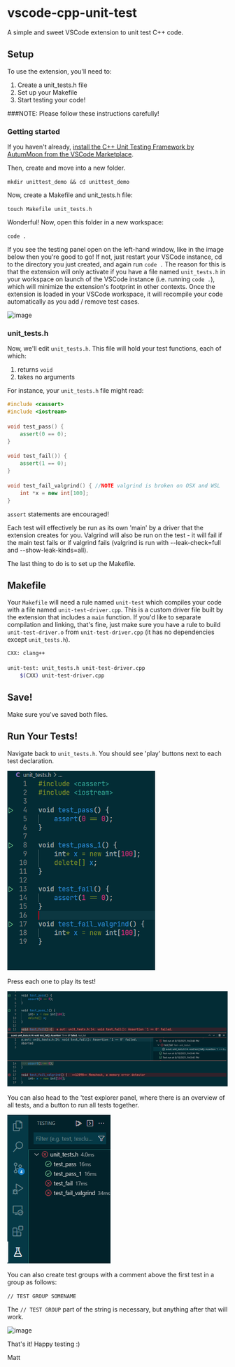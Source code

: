 # vscode-cpp-unit-test
A simple and sweet VSCode extension to unit test C++ code.

## Setup
To use the extension, you'll need to:
1) Create a unit_tests.h file
2) Set up your Makefile
3) Start testing your code! 

###NOTE: Please follow these instructions carefully!

### Getting started
If you haven't already, [install the C++ Unit Testing Framework by AutumMoon from the VSCode Marketplace](https://marketplace.visualstudio.com/items?itemName=AutumnMoon.cpp-unit-test). 

Then, create and move into a new folder. 

```mkdir unittest_demo && cd unittest_demo```

Now, create a Makefile and unit_tests.h file:

```touch Makefile unit_tests.h```

Wonderful! Now, open this folder in a new workspace:

```code .```

If you see the testing panel open on the left-hand window, like in the image below then you're good to go! If not, just restart your VSCode instance, cd to the directory you just created, and again run ```code .``` The reason for this is that the extension will only activate if you have a file named ```unit_tests.h``` in your workspace on launch of the VSCode instance (i.e. running ```code .```), which will minimize the extension's footprint in other contexts. Once the extension is loaded in your VSCode workspace, it will recompile your code automatically as you add / remove test cases.

![image](./images/left-hand-side.png)

### unit_tests.h

Now, we'll edit ```unit_tests.h```. This file will hold your test functions, each of which:

1) returns ```void```
2) takes no arguments

For instance, your ```unit_tests.h``` file might read:

```cpp
#include <cassert>
#include <iostream>

void test_pass() {
    assert(0 == 0);
}

void test_fail()) {
    assert(1 == 0);
}

void test_fail_valgrind() { //NOTE valgrind is broken on OSX and WSL
    int *x = new int[100];
}
```

```assert``` statements are encouraged!

Each test will effectively be run as its own 'main' by a driver that the extension creates for you. Valgrind will also be run on the test - it will fail if the main test fails or if valgrind fails (valgrind is run with --leak-check=full and --show-leak-kinds=all).

The last thing to do is to set up the Makefile.

## Makefile
Your ```Makefile``` will need a rule named ```unit-test``` which compiles your code with a file named ```unit-test-driver.cpp```. This is a custom driver file built by the extension that includes a ```main``` function. If you'd like to separate compilation and linking, that's fine, just make sure you have a rule to build ```unit-test-driver.o``` from ```unit-test-driver.cpp``` (it has no dependencies except ```unit_tests.h```). 

```bash
CXX: clang++

unit-test: unit_tests.h unit-test-driver.cpp
    $(CXX) unit-test-driver.cpp
```
## Save!
Make sure you've saved both files.

## Run Your Tests!
Navigate back to ```unit_tests.h```. You should see 'play' buttons next to each test declaration. 

![image](./images/unit_test_img.png)

Press each one to play its test!

![image](./images/unit_test_output.png)

You can also head to the 'test explorer panel, where there is an overview of all tests, and a button to run all tests together. 

![image](./images/unit_test_testing_panel.png)

You can also create test groups with a comment above the first test in a group as follows:

```// TEST GROUP SOMENAME ```

The ```// TEST GROUP``` part of the string is necessary, but anything after that will work.

![image](./images/test_groups.png)

That's it! Happy testing :)

Matt
